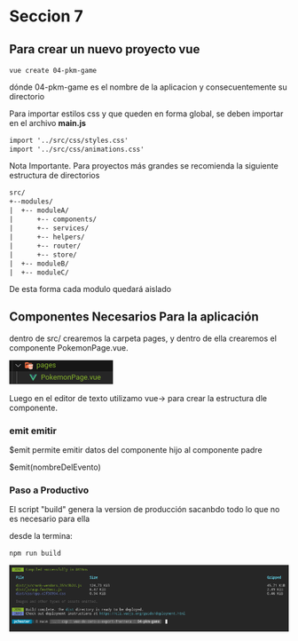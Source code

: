 # Seccion 7

## Para crear un nuevo proyecto vue

~~~
vue create 04-pkm-game
~~~
dónde 04-pkm-game es el nombre de la aplicacion y consecuentemente su directorio

Para importar estilos css y que queden en forma global, se deben importar en el archivo **main.js**

~~~
import '../src/css/styles.css'
import '../src/css/animations.css'
~~~

Nota Importante.
Para proyectos más grandes se recomienda la siguiente estructura de directorios
~~~
src/
+--modules/
|  +-- moduleA/
|      +-- components/
|      +-- services/
|      +-- helpers/
|      +-- router/
|      +-- store/
|  +-- moduleB/
|  +-- moduleC/
~~~
De esta forma cada modulo quedará aislado

## Componentes Necesarios Para la aplicación
dentro de src/ crearemos la carpeta pages, y dentro de ella crearemos el componente PokemonPage.vue.

![image info](./z-material-didactico/01.png)

Luego en el editor de texto utilizamo vue-> para crear la estructura dle componente.

### emit emitir
$emit permite emitir datos del componente hijo al componente padre

$emit(nombreDelEvento)

### Paso a Productivo

El script "build" genera la version de producción sacanbdo todo lo que no es necesario para ella

desde la termina:
~~~
npm run build
~~~
![build ejecutado](./z-material-didactico/02.png)